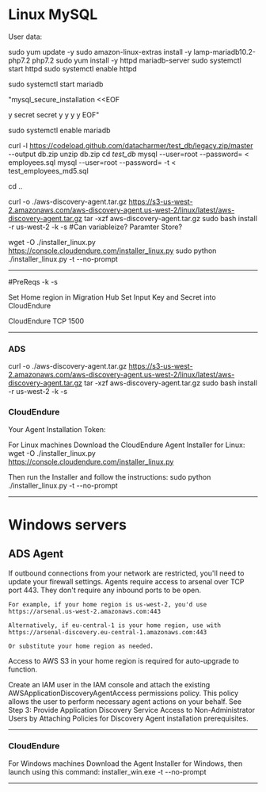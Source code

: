 
# Linux MySQL

User data:

sudo yum update -y
sudo amazon-linux-extras install -y lamp-mariadb10.2-php7.2 php7.2
sudo yum install -y httpd mariadb-server
sudo systemctl start httpd
sudo systemctl enable httpd

sudo systemctl start mariadb

"mysql_secure_installation <<EOF

y
secret
secret
y
y
y
y
EOF"

sudo systemctl enable mariadb

curl -l https://codeload.github.com/datacharmer/test_db/legacy.zip/master --output db.zip
unzip db.zip
cd *test_db*
mysql --user=root --password= < employees.sql
mysql --user=root --password= -t < test_employees_md5.sql

cd ..

curl -o ./aws-discovery-agent.tar.gz https://s3-us-west-2.amazonaws.com/aws-discovery-agent.us-west-2/linux/latest/aws-discovery-agent.tar.gz
tar -xzf aws-discovery-agent.tar.gz
sudo bash install -r us-west-2 -k <AWS key ID> -s <AWS key secret> #Can variableize? Paramter Store?

wget -O ./installer_linux.py https://console.cloudendure.com/installer_linux.py
sudo python ./installer_linux.py -t  --no-prompt

***

#PreReqs
-k  -s

Set Home region in Migration Hub
Set
Input Key and Secret into CloudEndure


CloudEndure
TCP
1500

***


### ADS
curl -o ./aws-discovery-agent.tar.gz https://s3-us-west-2.amazonaws.com/aws-discovery-agent.us-west-2/linux/latest/aws-discovery-agent.tar.gz
tar -xzf aws-discovery-agent.tar.gz
sudo bash install -r us-west-2 -k <AWS key ID> -s <AWS key secret>

### CloudEndure
Your Agent Installation Token:

For Linux machines
Download the CloudEndure Agent Installer for Linux:
wget -O ./installer_linux.py https://console.cloudendure.com/installer_linux.py

Then run the Installer and follow the instructions:
sudo python ./installer_linux.py -t  --no-prompt



***


# Windows servers


## ADS Agent

If outbound connections from your network are restricted, you'll need to update your firewall settings. Agents require access to arsenal over TCP port 443. They don't require any inbound ports to be open.

    For example, if your home region is us-west-2, you'd use https://arsenal.us-west-2.amazonaws.com:443

    Alternatively, if eu-central-1 is your home region, use with https://arsenal-discovery.eu-central-1.amazonaws.com:443

    Or substitute your home region as needed.

Access to AWS S3 in your home region is required for auto-upgrade to function.

Create an IAM user in the IAM console and attach the existing AWSApplicationDiscoveryAgentAccess permissions policy. This policy allows the user to perform necessary agent actions on your behalf. See Step 3: Provide Application Discovery Service Access to Non-Administrator Users by Attaching Policies for Discovery Agent installation prerequisites.

***

### CloudEndure

For Windows machines
Download the Agent Installer for Windows, then launch using this command:
installer_win.exe -t  --no-prompt

***

